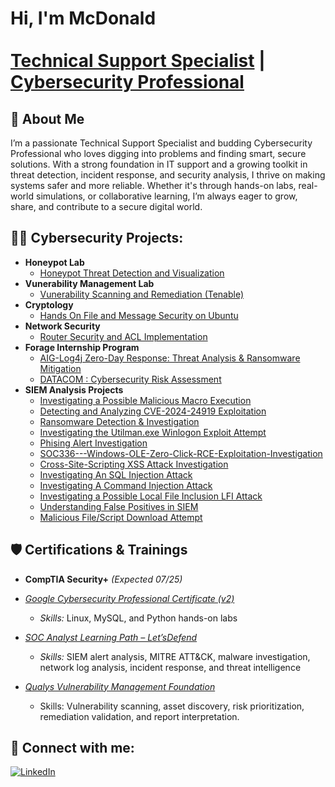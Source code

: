 <h1>Hi, I'm McDonald<br/><br/><a href="https://github.com/MacUchegit/MacUchegit">Technical Support Specialist</a> | <a href="https://github.com/MacUchegit/MacUchegit">Cybersecurity Professional</a></h1>

<h2>📌 About Me</h2> 

<p>
I’m a passionate Technical Support Specialist and budding Cybersecurity Professional who loves digging into problems and finding smart, secure solutions. With a strong foundation in IT support and a growing toolkit in threat detection, incident response, and security analysis, I thrive on making systems safer and more reliable. Whether it's through hands-on labs, real-world simulations, or collaborative learning, I’m always eager to grow, share, and contribute to a secure digital world.
</p>

<h2>👨‍💻 Cybersecurity Projects:</h2>

- <b>Honeypot Lab</b>
  - [Honeypot Threat Detection and Visualization](https://github.com/MacUchegit/Honeypot-Threat-Detection-and-Visualization)
- <b>Vunerability Management Lab</b>
  - [Vunerability Scanning and Remediation (Tenable)](https://github.com/MacUchegit/Vunerability-Scan-Tenable-/blob/731a1db05c557e82c7eb6b827b407daf3447c68a/README.md)
- <b>Cryptology</b>
  - [Hands On File and Message Security on Ubuntu](https://github.com/MacUchegit/Hands-On-File-and-Message-Security-on-Ubuntu/blob/main/README.md)
- <b>Network Security</b>
  - [Router Security and ACL Implementation](https://github.com/MacUchegit/Firewall-Access-Control-Cisco-Packet-Tracer-/blob/4feec751dae3e17bfe886c1f2df540b3559974a9/README.md)
- <b>Forage Internship Program</b>
  - [AIG-Log4j Zero-Day Response: Threat Analysis & Ransomware Mitigation](https://github.com/MacUchegit/Virtual-Cybersecurity-Internship-Threat-Response-Mitigation-Project/)
  - [DATACOM : Cybersecurity Risk Assessment](https://github.com/MacUchegit/Risk-Assessment-Project-/blob/main/README.md)
- <b>SIEM Analysis Projects</b>
  - [Investigating a Possible Malicious Macro Execution](https://github.com/MacUchegit/Malicious-Macro-Execution/blob/main/README.md)
  - [Detecting and Analyzing CVE-2024-24919 Exploitation](https://github.com/MacUchegit/Detecting-and-Analyzing-CVE-2024-24919-Exploitation/blob/main/README.md)
  - [Ransomware Detection & Investigation](https://github.com/MacUchegit/Ransomware-Analysis/blob/main/README.md)
  - [Investigating the Utilman.exe Winlogon Exploit Attempt](https://github.com/MacUchegit/Investigating-the-Utilman.exe-Winlogon-Exploit-Attempt/blob/3a7d7e9de56946a4da193d2b4ff137796d3a2f2b/README.md)
  - [Phising Alert Investigation](https://github.com/MacUchegit/Phising-Alert-Investigation-/tree/add2e2ebf4f250a2f679e1ec1fd1396506e90794)
  - [SOC336---Windows-OLE-Zero-Click-RCE-Exploitation-Investigation](https://github.com/MacUchegit/SOC336---Windows-OLE-Zero-Click-RCE-Exploitation-Investigation)
  - [Cross-Site-Scripting XSS Attack Investigation](https://github.com/MacUchegit/Cross-Site-Scripting-XSS-Attack-Investigation)
  - [Investigating An SQL Injection Attack](https://github.com/MacUchegit/SQL-injection-investigation)
  - [Investigating A Command Injection Attack](https://github.com/MacUchegit/Command-Injection-Attack)
  - [Investigating a Possible Local File Inclusion LFI Attack](https://github.com/MacUchegit/Investigating-a-Possible-Local-File-Inclusion-LFI-Attack/blob/bb6b1399cfeb0c31e1a1f3bcbc5b44ee5b73e786/README.md)
  - [Understanding False Positives in SIEM](https://github.com/MacUchegit/False-Positive/blob/6455746c7edbffbdc49198070fe9f6775b1cfc52/README.md)
  - [Malicious File/Script Download Attempt](https://github.com/MacUchegit/Malicious-File-Script-Download-Attempt/blob/60a279dd00c0e4cd50f8f0f57c76a94a726ba99d/README.md)

<h2>🛡️ Certifications & Trainings</h2> 

* **CompTIA Security+** *(Expected 07/25)*

* *[Google Cybersecurity Professional Certificate (v2)](https://www.credly.com/badges/54404851-3d45-4788-b605-b117c7ba036c/linked_in_profile)*
  - *Skills:* Linux, MySQL, and Python hands-on labs

* *[SOC Analyst Learning Path – Let’sDefend](https://app.letsdefend.io/certificate/show/7b6d9df3-4872-41f0-9be6-067d3a4020ad)*
  - *Skills:* SIEM alert analysis, MITRE ATT\&CK, malware investigation, network log analysis, incident response, and threat intelligence

* *[Qualys Vulnerability Management Foundation](https://qualys.sumtotal.host/learning/DataStore/QUALYS_PROD/Learning/Data/ExportToPDF/Diploma_9d4ad820-ab91-4a11-ac09-e9313d9c0554.pdf)*
  - Skills: Vulnerability scanning, asset discovery, risk prioritization, remediation validation, and report interpretation.  

<h2> 🤳 Connect with me:</h2>

  [![LinkedIn](https://img.shields.io/badge/LinkedIn-%230077B5.svg?style=for-the-badge&logo=linkedin&logoColor=white)][linkedin]

[twitter]: https://
[youtube]: https://
[instagram]: https://
[linkedin]: https://www.linkedin.com/in/mcdonald-onyekwere-uchenna
<!--
**joshmadakor1/joshmadakor1** is a ✨ _special_ ✨ repository because its `README.md` (this file) appears on your GitHub profile.

Here are some ideas to get you started:

- 🔭 I’m currently working on ...
- 🌱 I’m currently learning ...
- 👯 I’m looking to collaborate on ...
- 🤔 I’m looking for help with ...
- 💬 Ask me about ...
- 📫 How to reach me: ...
- 😄 Pronouns: ...
- ⚡ Fun fact: ...
-->
